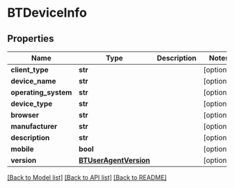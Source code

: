 # BTDeviceInfo

## Properties
Name | Type | Description | Notes
------------ | ------------- | ------------- | -------------
**client_type** | **str** |  | [optional] 
**device_name** | **str** |  | [optional] 
**operating_system** | **str** |  | [optional] 
**device_type** | **str** |  | [optional] 
**browser** | **str** |  | [optional] 
**manufacturer** | **str** |  | [optional] 
**description** | **str** |  | [optional] 
**mobile** | **bool** |  | [optional] 
**version** | [**BTUserAgentVersion**](BTUserAgentVersion.md) |  | [optional] 

[[Back to Model list]](../README.md#documentation-for-models) [[Back to API list]](../README.md#documentation-for-api-endpoints) [[Back to README]](../README.md)


